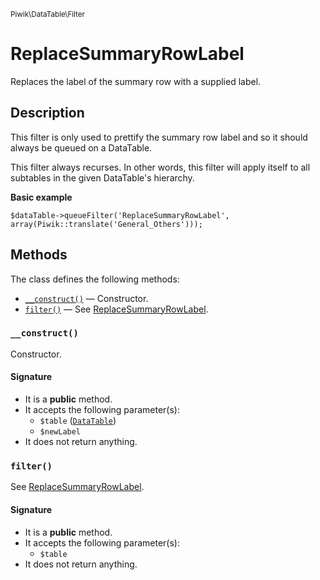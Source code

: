 <small>Piwik\DataTable\Filter</small>

ReplaceSummaryRowLabel
======================

Replaces the label of the summary row with a supplied label.

Description
-----------

This filter is only used to prettify the summary row label and so it should
always be queued on a DataTable.

This filter always recurses. In other words, this filter will apply itself to
all subtables in the given DataTable's hierarchy.

**Basic example**

    $dataTable->queueFilter('ReplaceSummaryRowLabel', array(Piwik::translate('General_Others')));


Methods
-------

The class defines the following methods:

- [`__construct()`](#__construct) &mdash; Constructor.
- [`filter()`](#filter) &mdash; See [ReplaceSummaryRowLabel](#).

<a name="__construct" id="__construct"></a>
### `__construct()`

Constructor.

#### Signature

- It is a **public** method.
- It accepts the following parameter(s):
    - `$table` ([`DataTable`](../../../Piwik/DataTable.md))
    - `$newLabel`
- It does not return anything.

<a name="filter" id="filter"></a>
### `filter()`

See [ReplaceSummaryRowLabel](#).

#### Signature

- It is a **public** method.
- It accepts the following parameter(s):
    - `$table`
- It does not return anything.

